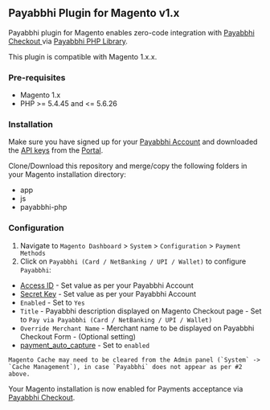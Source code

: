 ## Payabbhi Plugin for Magento v1.x

Payabbhi plugin for Magento enables zero-code integration with [Payabbhi Checkout ](https://payabbhi.com/docs/checkout) via [Payabbhi PHP Library](https://github.com/payabbhi/payabbhi-php).

This plugin is compatible with Magento 1.x.x.

### Pre-requisites

- Magento 1.x
- PHP >= 5.4.45 and <= 5.6.26

### Installation

Make sure you have signed up for your [Payabbhi Account](https://payabbhi.com/docs/account) and downloaded the [API keys](https://payabbhi.com/docs/account/#api-keys) from the [Portal](https://payabbhi.com/portal).

Clone/Download this repository and merge/copy the following folders in your Magento installation directory:

- app
- js
- payabbhi-php

### Configuration

1. Navigate to `Magento Dashboard` > `System` > `Configuration` > `Payment Methods`
2. Click on `Payabbhi (Card / NetBanking / UPI / Wallet)` to configure `Payabbhi`:
  - [Access ID](https://payabbhi.com/docs/account/#api-keys) - Set value as per your Payabbhi Account
  - [Secret Key](https://payabbhi.com/docs/account/#api-keys) - Set value as per your Payabbhi Account
  - `Enabled` - Set to `Yes`
  - `Title` - Payabbhi description displayed on Magento Checkout page - Set to `Pay via Payabbhi (Card / NetBanking / UPI / Wallet)`
  - `Override Merchant Name` - Merchant name to be displayed on Payabbhi Checkout Form - (Optional setting)
  - [payment_auto_capture](https://payabbhi.com/docs/api/#create-an-order) - Set to `enabled`


```Magento Cache may need to be cleared from the Admin panel (`System` -> `Cache Management`), in case `Payabbhi` does not appear as per #2 above.```

Your Magento installation is now enabled for Payments acceptance via [Payabbhi Checkout](https://payabbhi.com/docs/checkout).
